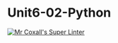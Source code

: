 # Unit6-02-Python
[![Mr Coxall's Super Linter](https://github.com/ICS3U-C-Programming-LukeD/Unit6-02-Python/workflows/Mr%20Coxall's%20Super%20Linter/badge.svg)](https://github.com/ICS3U-C-Programming-LukeD/Unit6-02-Python/actions/)
